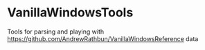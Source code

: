 # VanillaWindowsTools
Tools for parsing and playing with https://github.com/AndrewRathbun/VanillaWindowsReference data
